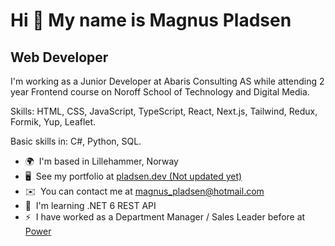 Hi 👋 My name is Magnus Pladsen
===============================

Web Developer
-------------

I'm working as a Junior Developer at Abaris Consulting AS while attending 2 year Frontend course on Noroff School of Technology and Digital Media.

Skills: HTML, CSS, JavaScript, TypeScript, React, Next.js, Tailwind, Redux, Formik, Yup, Leaflet.

Basic skills in: C#, Python, SQL.

*   🌍  I'm based in Lillehammer, Norway
*   🖥️  See my portfolio at [pladsen.dev (Not updated yet)](http://pladsen.dev)
*   ✉️  You can contact me at [magnus\_pladsen@hotmail.com](mailto:magnus_pladsen@hotmail.com)
*   🧠  I'm learning .NET 6 REST API
*   ⚡  I have worked as a Department Manager / Sales Leader before at <a href="https://www.power.no">Power</a>
